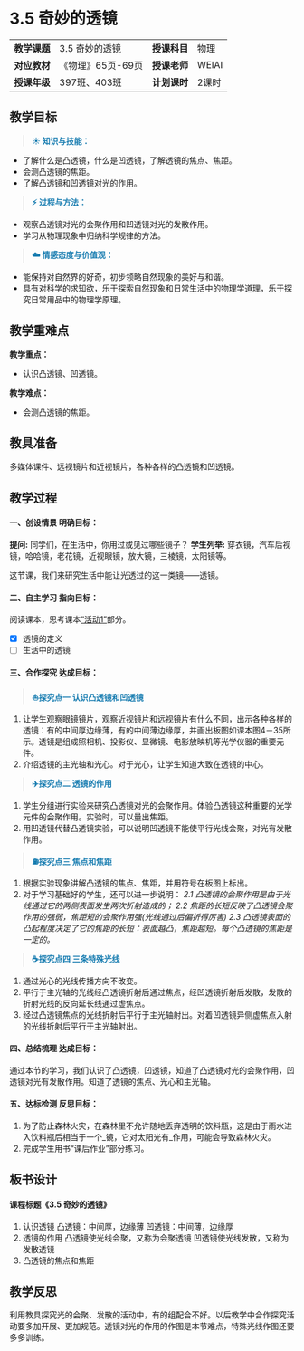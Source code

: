# 3.5 奇妙的透镜

<table>
  <tr>
      <td><b>教学课题</b></td>
      <td>3.5 奇妙的透镜</td>
      <td><b>授课科目</b></td>
      <td>物理</td>
  </tr>
  <tr>
      <td><b>对应教材</b></td>
      <td>《物理》65页-69页</td>
      <td><b>授课老师</b></td>
      <td>WEIAI</td>
  </tr>
  <tr>
      <td><b>授课年级</b></td>
      <td>397班、403班</td>
      <td><b>计划课时</b></td>
      <td>2课时</td>
  </tr>
</table>



## 教学目标

> **<font color="#177cb0">:sunny: 知识与技能：</font>**
  - 了解什么是凸透镜，什么是凹透镜，了解透镜的焦点、焦距。
  - 会测凸透镜的焦距。
  - 了解凸透镜和凹透镜对光的作用。

> **<font color="#177cb0">:zap: 过程与方法：</font>**
  - 观察凸透镜对光的会聚作用和凹透镜对光的发散作用。
  - 学习从物理现象中归纳科学规律的方法。

> **<font color="#177cb0">:cloud: 情感态度与价值观：</font>**
  - 能保持对自然界的好奇，初步领略自然现象的美好与和谐。
  - 具有对科学的求知欲，乐于探索自然现象和日常生活中的物理学道理，乐于探究日常用品中的物理学原理。

## 教学重难点

**教学重点：**

- 认识凸透镜、凹透镜。

**教学难点：**

- 会测凸透镜的焦距。

## 教具准备

多媒体课件、远视镜片和近视镜片，各种各样的凸透镜和凹透镜。

## 教学过程

#### 一、创设情景 明确目标：

**提问:** 同学们，在生活中，你用过或见过哪些镜子？
**学生列举:** 穿衣镜，汽车后视镜，哈哈镜，老花镜，近视眼镜，放大镜，三棱镜，太阳镜等。

这节课，我们来研究生活中能让光透过的这一类镜——透镜。

#### 二、自主学习 指向目标：
阅读课本，思考课本<u>“活动1”</u>部分。
- [x] 透镜的定义
- [ ] 生活中的透镜

#### 三、合作探究 达成目标：

> **<font color="#177cb0"> :boat:探究点一 认识凸透镜和凹透镜</font>**

1. 让学生观察眼镜镜片，观察近视镜片和远视镜片有什么不同，出示各种各样的透镜：有的中间厚边缘薄，有的中间薄边缘厚，并画出板图如课本图4－35所示。透镜是组成照相机、投影仪、显微镜、电影放映机等光学仪器的重要元件。
2. 介绍透镜的主光轴和光心。对于光心，让学生知道大致在透镜的中心。
   
> **<font color="#177cb0">:airplane:探究点二 透镜的作用</font>**

1. 学生分组进行实验来研究凸透镜对光的会聚作用。体验凸透镜这种重要的光学元件的会聚作用。实验时，可以量出焦距。
2. 用凹透镜代替凸透镜实验，可以说明凹透镜不能使平行光线会聚，对光有发散作用。

> **<font color="#177cb0">:fuelpump:探究点三 焦点和焦距</font>**

1. 根据实验现象讲解凸透镜的焦点、焦距，并用符号在板图上标出。
2. 对于学习基础好的学生，还可以进一步说明：
  <i> 2.1 凸透镜的会聚作用是由于光线通过它的两侧表面发生两次折射造成的；</i>
  <i> 2.2 焦距的长短反映了凸透镜会聚作用的强弱，焦距短的会聚作用强(光线通过后偏折得厉害)</i>
  <i> 2.3 凸透镜表面的凸起程度决定了它的焦距的长短：表面越凸，焦距越短。每个凸透镜的焦距是一定的。</i>

> **<font color="#177cb0">:coffee:探究点四 三条特殊光线</font>**

1. 通过光心的光线传播方向不改变。
2. 平行于主光轴的光线经凸透镜折射后通过焦点，经凹透镜折射后发散，发散的折射光线的反向延长线通过虚焦点。
3. 经过凸透镜焦点的光线折射后平行于主光轴射出。对着凹透镜异侧虚焦点入射的光线折射后平行于主光轴射出。

#### 四、总结梳理 达成目标：
通过本节的学习，我们认识了凸透镜，凹透镜，知道了凸透镜对光的会聚作用，凹透镜对光有发散作用。知道了透镜的焦点、光心和主光轴。

#### 五、达标检测 反思目标：
1. 为了防止森林火灾，在森林里不允许随地丢弃透明的饮料瓶，这是由于雨水进入饮料瓶后相当于一个_镜，它对太阳光有_作用，可能会导致森林火灾。
2. 完成学生用书“课后作业”部分练习。

## 板书设计

#### 课程标题《3.5 奇妙的透镜》
1. 认识透镜
  凸透镜：中间厚，边缘薄
  凹透镜：中间薄，边缘厚
2. 透镜的作用
  凸透镜使光线会聚，又称为会聚透镜
  凹透镜使光线发散，又称为发散透镜
3. 凸透镜的焦点和焦距

## 教学反思
利用教具探究光的会聚、发散的活动中，有的组配合不好。以后教学中合作探究活动要多加开展、更加规范。透镜对光的作用的作图是本节难点，特殊光线作图还要多多训练。